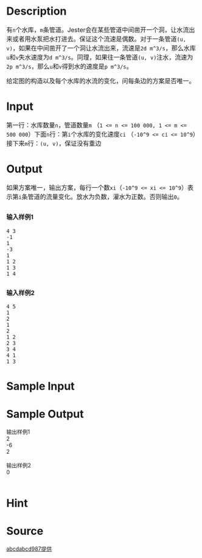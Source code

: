 
# Description

<div class="content"><p><span style="font-size: medium">有<code>n</code>个水库，<code>m</code>条管道。Jester会在某些管道中间凿开一个洞，让水流出来或者用水泵把水打进去。保证这个流速是偶数。对于一条管道<code>(u, v)</code>，如果在中间凿开了一个洞让水流出来，流速是<code>2d m^3/s</code>，那么水库<code>u</code>和<code>v</code>失水速度为<code>d m^3/s</code>。同理，如果往一条管道<code>(u, v)</code>注水，流速为<code>2p m^3/s</code>，那么<code>u</code>和<code>v</code>得到水的速度是<code>p m^3/s</code>。</span></p>
<p><span style="font-size: medium">给定图的构造以及每个水库的水流的变化，问每条边的方案是否唯一。</span></p></div>

# Input

<div class="content"><p><span style="font-size: medium">第一行：水库数量<code>n</code>，管道数量<code>m</code> （<code>1 &lt;= n &lt;= 100 000, 1 &lt;= m &lt;= 500 000</code>）下面<code>n</code>行：第<code>i</code>个水库的变化速度<code>ci</code> （<code>-10^9 &lt;= ci &lt;= 10^9</code>）接下来<code>m</code>行：<code>(u, v)</code>，保证没有重边</span></p></div>

# Output

<div class="content"><p><span style="font-size: medium">如果方案唯一，输出方案，每行一个数<code>xi</code>（<code>-10^9 &lt;= xi &lt;= 10^9</code>）表示第<code>i</code>条管道的流量变化。放水为负数，灌水为正数。否则输出<code>0</code>。</span></p>
<h2><span style="font-size: medium">输入样例1</span></h2>
<pre><span style="font-size: medium"><code>4 3
-1
1
-3
1
1 2
1 3
1 4
</code></span></pre>
<h2><span style="font-size: medium">输入样例2</span></h2>
<pre><span style="font-size: medium"><code>4 5
1
2
1
2
1 2
2 3
3 4
4 1
1 3
</code></span></pre>
<h2></h2></div>

# Sample Input

<div class="content"><span class="sampledata"></span></div>

# Sample Output

<div class="content"><span class="sampledata">输出样例1<br/>
2<br/>
-6<br/>
2<br/>
<br/>
输出样例2<br/>
0<br/>
<br/>
</span></div>

# Hint

<div class="content"><p></p></div>

# Source

<div class="content"><p><a href="problemset.php?search=abcdabcd987提供">abcdabcd987提供</a></p></div>

